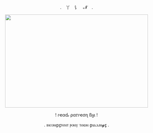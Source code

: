 <p align="center"> . 丫 讠 𝓝 .

<p align="center">
  <img width="460" height="300" src="https://i.pinimg.com/736x/0a/a0/34/0aa034cd3a16a993b4aff92134738cbb.jpg">
</p>
<p align="center"> ! ɾҽαԃ ρα𝜏ɾҽσɳ ßყι !
<p align="center">  . ⲓⲛⲥⲟⲛ𝛓ⲓ𝛓ⲧⲉⲛⲧ ⲣⲟⲛⲩ ⲧⲟⲱⲛ 𝛓ⲏⲁⲇⲓⲛ𝓰𝛓 . 

